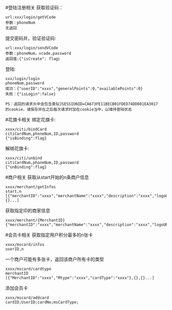 #登陆注册相关
获取验证码：
```$xslt
url:xxx/login/getVCode
参数：phoneNum
无返回
```
提交密码并，验证验证码:
```$xslt
url:xxx/login/sendVCode
参数：phoneNum，vcode,password
返回值:{"isCreate": flag｝
```
登陆:
```$xslt
xxx/login/login
phoneNum,password
成功：{"userID":"xxxx","generalPoints":0,"availablePoints":0}
失败：{"isLogin":false}

PS：返回的请求头中会包含类似JSESSIONID=CA673FE11BECB01FDED74DD081EA3017
的cookie，请保存并在之后每次请求时加在cookie当中，以维持登陆状态
```
#花旗卡相关
绑定花旗卡:
```
xxxx/citi/bindCard
citiCardNum,phoneNum,ID,password
{"isBinding":flag}
```
解绑花旗卡:
```
xxxx/citi/unbind
citiCardNum,phoneNum,ID,password
{"unBinding":flag}
```
#商户相关
获取从start开始的n条商户信息
```
xxxx/merchant/getInfos
start,n
[{"merchantID":"xxxx","merchantName":"xxxx","description":"xxxx","logoURL":"xxxx"},{}...]
```
获取指定ID的商家信息
```
xxxx/merchant/{MerchantID}
{"merchantID":"xxxx","merchantName":"xxxx","description":"xxxx","logoURL":"xxxx"}
```
#会员卡相关
获取指定用户积分最多的n张卡
```
xxxx/mscard/infos
userID,n

```
一个商户可能有多张卡，返回该商户所有卡的类型
```
xxxx/mscard/cardtype
merchantID
[{"MerchantID":"xxxx","Mtype":"xxxx","cardType":"xxxx"},{},{}...]
```
添加会员卡
```
xxxx/mscard/addcard
cardID;UserID;cardNo;msCardType;
```
